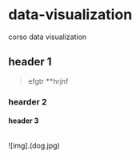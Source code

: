 # data-visualization
corso data visualization
## header 1
> efgtr **hrjnf
### hearder 2
#### header 3
```import pandas as pd
```
![img].(dog.jpg)
